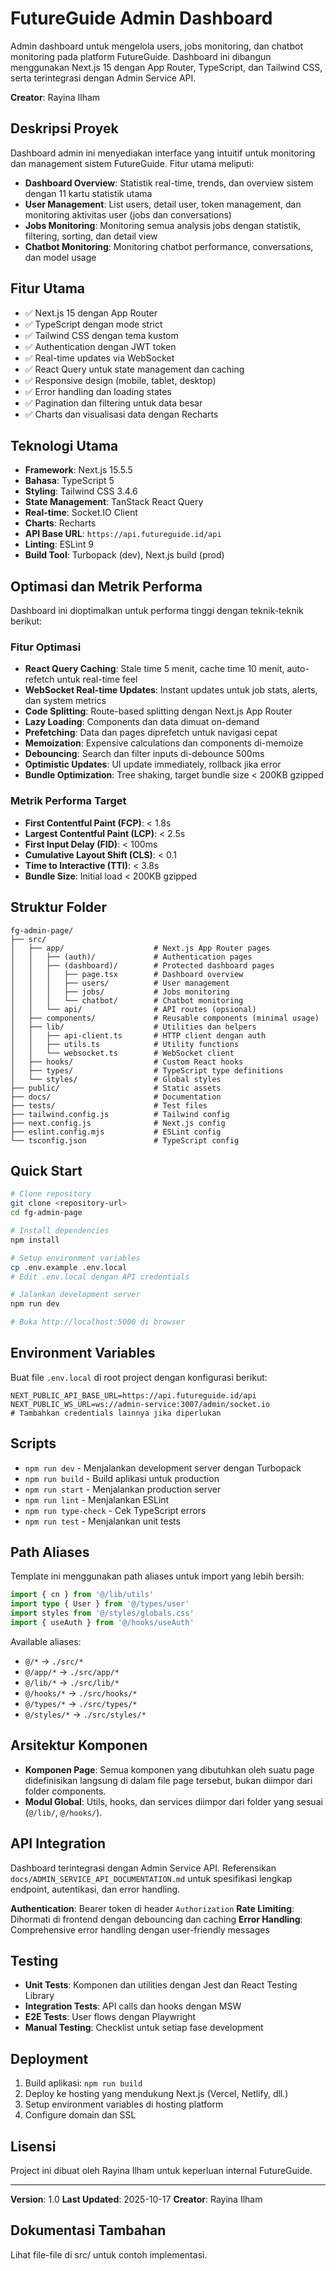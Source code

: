 # FutureGuide Admin Dashboard

Admin dashboard untuk mengelola users, jobs monitoring, dan chatbot monitoring pada platform FutureGuide. Dashboard ini dibangun menggunakan Next.js 15 dengan App Router, TypeScript, dan Tailwind CSS, serta terintegrasi dengan Admin Service API.

**Creator**: Rayina Ilham

## Deskripsi Proyek

Dashboard admin ini menyediakan interface yang intuitif untuk monitoring dan management sistem FutureGuide. Fitur utama meliputi:

- **Dashboard Overview**: Statistik real-time, trends, dan overview sistem dengan 11 kartu statistik utama
- **User Management**: List users, detail user, token management, dan monitoring aktivitas user (jobs dan conversations)
- **Jobs Monitoring**: Monitoring semua analysis jobs dengan statistik, filtering, sorting, dan detail view
- **Chatbot Monitoring**: Monitoring chatbot performance, conversations, dan model usage

## Fitur Utama

- ✅ Next.js 15 dengan App Router
- ✅ TypeScript dengan mode strict
- ✅ Tailwind CSS dengan tema kustom
- ✅ Authentication dengan JWT token
- ✅ Real-time updates via WebSocket
- ✅ React Query untuk state management dan caching
- ✅ Responsive design (mobile, tablet, desktop)
- ✅ Error handling dan loading states
- ✅ Pagination dan filtering untuk data besar
- ✅ Charts dan visualisasi data dengan Recharts

## Teknologi Utama

- **Framework**: Next.js 15.5.5
- **Bahasa**: TypeScript 5
- **Styling**: Tailwind CSS 3.4.6
- **State Management**: TanStack React Query
- **Real-time**: Socket.IO Client
- **Charts**: Recharts
- **API Base URL**: `https://api.futureguide.id/api`
- **Linting**: ESLint 9
- **Build Tool**: Turbopack (dev), Next.js build (prod)

## Optimasi dan Metrik Performa

Dashboard ini dioptimalkan untuk performa tinggi dengan teknik-teknik berikut:

### Fitur Optimasi
- **React Query Caching**: Stale time 5 menit, cache time 10 menit, auto-refetch untuk real-time feel
- **WebSocket Real-time Updates**: Instant updates untuk job stats, alerts, dan system metrics
- **Code Splitting**: Route-based splitting dengan Next.js App Router
- **Lazy Loading**: Components dan data dimuat on-demand
- **Prefetching**: Data dan pages diprefetch untuk navigasi cepat
- **Memoization**: Expensive calculations dan components di-memoize
- **Debouncing**: Search dan filter inputs di-debounce 500ms
- **Optimistic Updates**: UI update immediately, rollback jika error
- **Bundle Optimization**: Tree shaking, target bundle size < 200KB gzipped

### Metrik Performa Target
- **First Contentful Paint (FCP)**: < 1.8s
- **Largest Contentful Paint (LCP)**: < 2.5s
- **First Input Delay (FID)**: < 100ms
- **Cumulative Layout Shift (CLS)**: < 0.1
- **Time to Interactive (TTI)**: < 3.8s
- **Bundle Size**: Initial load < 200KB gzipped

## Struktur Folder

```
fg-admin-page/
├── src/
│   ├── app/                    # Next.js App Router pages
│   │   ├── (auth)/             # Authentication pages
│   │   ├── (dashboard)/        # Protected dashboard pages
│   │   │   ├── page.tsx        # Dashboard overview
│   │   │   ├── users/          # User management
│   │   │   ├── jobs/           # Jobs monitoring
│   │   │   └── chatbot/        # Chatbot monitoring
│   │   └── api/                # API routes (opsional)
│   ├── components/             # Reusable components (minimal usage)
│   ├── lib/                    # Utilities dan helpers
│   │   ├── api-client.ts       # HTTP client dengan auth
│   │   ├── utils.ts            # Utility functions
│   │   └── websocket.ts        # WebSocket client
│   ├── hooks/                  # Custom React hooks
│   ├── types/                  # TypeScript type definitions
│   └── styles/                 # Global styles
├── public/                     # Static assets
├── docs/                       # Documentation
├── tests/                      # Test files
├── tailwind.config.js          # Tailwind config
├── next.config.js              # Next.js config
├── eslint.config.mjs           # ESLint config
└── tsconfig.json               # TypeScript config
```

## Quick Start

```bash
# Clone repository
git clone <repository-url>
cd fg-admin-page

# Install dependencies
npm install

# Setup environment variables
cp .env.example .env.local
# Edit .env.local dengan API credentials

# Jalankan development server
npm run dev

# Buka http://localhost:5000 di browser
```

## Environment Variables

Buat file `.env.local` di root project dengan konfigurasi berikut:

```env
NEXT_PUBLIC_API_BASE_URL=https://api.futureguide.id/api
NEXT_PUBLIC_WS_URL=ws://admin-service:3007/admin/socket.io
# Tambahkan credentials lainnya jika diperlukan
```

## Scripts

- `npm run dev` - Menjalankan development server dengan Turbopack
- `npm run build` - Build aplikasi untuk production
- `npm run start` - Menjalankan production server
- `npm run lint` - Menjalankan ESLint
- `npm run type-check` - Cek TypeScript errors
- `npm run test` - Menjalankan unit tests

## Path Aliases

Template ini menggunakan path aliases untuk import yang lebih bersih:

```typescript
import { cn } from '@/lib/utils'
import type { User } from '@/types/user'
import styles from '@/styles/globals.css'
import { useAuth } from '@/hooks/useAuth'
```

Available aliases:
- `@/*` → `./src/*`
- `@/app/*` → `./src/app/*`
- `@/lib/*` → `./src/lib/*`
- `@/hooks/*` → `./src/hooks/*`
- `@/types/*` → `./src/types/*`
- `@/styles/*` → `./src/styles/*`

## Arsitektur Komponen

- **Komponen Page**: Semua komponen yang dibutuhkan oleh suatu page didefinisikan langsung di dalam file page tersebut, bukan diimpor dari folder components.
- **Modul Global**: Utils, hooks, dan services diimpor dari folder yang sesuai (`@/lib/`, `@/hooks/`).

## API Integration

Dashboard terintegrasi dengan Admin Service API. Referensikan `docs/ADMIN_SERVICE_API_DOCUMENTATION.md` untuk spesifikasi lengkap endpoint, autentikasi, dan error handling.

**Authentication**: Bearer token di header `Authorization`
**Rate Limiting**: Dihormati di frontend dengan debouncing dan caching
**Error Handling**: Comprehensive error handling dengan user-friendly messages

## Testing

- **Unit Tests**: Komponen dan utilities dengan Jest dan React Testing Library
- **Integration Tests**: API calls dan hooks dengan MSW
- **E2E Tests**: User flows dengan Playwright
- **Manual Testing**: Checklist untuk setiap fase development

## Deployment

1. Build aplikasi: `npm run build`
2. Deploy ke hosting yang mendukung Next.js (Vercel, Netlify, dll.)
3. Setup environment variables di hosting platform
4. Configure domain dan SSL

## Lisensi

Project ini dibuat oleh Rayina Ilham untuk keperluan internal FutureGuide.

---

**Version**: 1.0
**Last Updated**: 2025-10-17
**Creator**: Rayina Ilham

## Dokumentasi Tambahan

Lihat file-file di src/ untuk contoh implementasi.